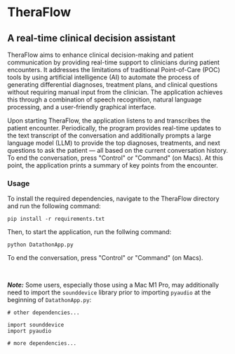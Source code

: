 # TheraFlow
## A real-time clinical decision assistant

TheraFlow aims to enhance clinical decision-making and patient communication by providing real-time support to clinicians during patient encounters. It addresses the limitations of traditional Point-of-Care (POC) tools by using artificial intelligence (AI) to automate the process of generating differential diagnoses, treatment plans, and clinical questions without requiring manual input from the clinician. The application achieves this through a combination of speech recognition, natural language processing, and a user-friendly graphical interface.

Upon starting TheraFlow, the application listens to and transcribes the patient encounter. Periodically, the program provides real-time updates to the text transcript of the conversation and additionally prompts a large language model (LLM) to provide the top diagnoses, treatments, and next questions to ask the patient — all based on the current conversation history. To end the conversation, press "Control" or "Command" (on Macs). At this point, the application prints a summary of key points from the encounter.

### Usage
To install the required dependencies, navigate to the TheraFlow directory and run the following command:
```
pip install -r requirements.txt
```

Then, to start the application, run the follwing command:
```
python DatathonApp.py
```
To end the conversation, press "Control" or "Command" (on Macs).

<br/>

***Note:*** Some users, especially those using a Mac M1 Pro, may additionally need to import the ```sounddevice``` library prior to importing ```pyaudio``` at the beginning of ```DatathonApp.py```:
```
# other dependencies...

import sounddevice
import pyaudio

# more dependencies...
```
